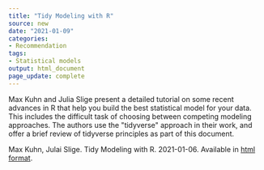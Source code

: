 ```yaml
---
title: "Tidy Modeling with R"
source: new
date: "2021-01-09"
categories:
- Recommendation
tags:
- Statistical models
output: html_document
page_update: complete
---
```


Max Kuhn and Julia Slige present a detailed tutorial on some recent advances in R that help you build the best statistical model for your data. This includes the difficult task of choosing between competing modeling approaches. The authors use the "tidyverse" approach in their work, and offer a brief review of tidyverse principles as part of this document.

<!--more-->

Max Kuhn, Julai Slige. Tidy Modeling with R. 2021-01-06. Available in [html format](https://www.tmwr.org/).
